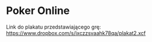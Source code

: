 Poker Online
====

Link do plakatu przedstawiającego grę: https://www.dropbox.com/s/ixczzsvaahk78qa/plakat2.xcf
